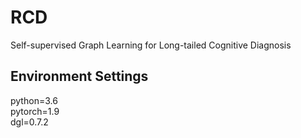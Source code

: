 # RCD
Self-supervised Graph Learning for Long-tailed Cognitive Diagnosis

## Environment Settings
python=3.6  
pytorch=1.9  
dgl=0.7.2  
